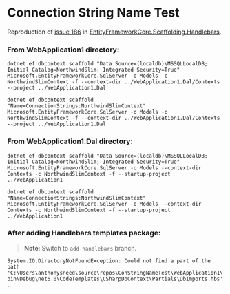 # Connection String Name Test

Reproduction of [issue 186](https://github.com/TrackableEntities/EntityFrameworkCore.Scaffolding.Handlebars/issues/186) in [EntityFrameworkCore.Scaffolding.Handlebars](https://github.com/TrackableEntities/EntityFrameworkCore.Scaffolding.Handlebars).

### From WebApplication1 directory:

```
dotnet ef dbcontext scaffold "Data Source=(localdb)\MSSQLLocalDB; Initial Catalog=NorthwindSlim; Integrated Security=True" Microsoft.EntityFrameworkCore.SqlServer -o Models -c NorthwindSlimContext -f --context-dir ../WebApplication1.Dal/Contexts --project ../WebApplication1.Dal
```

```
dotnet ef dbcontext scaffold "Name=ConnectionStrings:NorthwindSlimContext" Microsoft.EntityFrameworkCore.SqlServer -o Models -c NorthwindSlimContext -f --context-dir ../WebApplication1.Dal/Contexts --project ../WebApplication1.Dal
```

### From WebApplication1.Dal directory:

```
dotnet ef dbcontext scaffold "Data Source=(localdb)\MSSQLLocalDB; Initial Catalog=NorthwindSlim; Integrated Security=True" Microsoft.EntityFrameworkCore.SqlServer -o Models --context-dir Contexts -c NorthwindSlimContext -f --startup-project ../WebApplication1
```

```
dotnet ef dbcontext scaffold "Name=ConnectionStrings:NorthwindSlimContext" Microsoft.EntityFrameworkCore.SqlServer -o Models --context-dir Contexts -c NorthwindSlimContext -f --startup-project ../WebApplication1
```

### After adding Handlebars templates package:

> **Note**: Switch to `add-handlebars` branch.

`System.IO.DirectoryNotFoundException: Could not find a part of the path 'C:\Users\anthonysneed\source\repos\ConStringNameTest\WebApplication1\bin\Debug\net6.0\CodeTemplates\CSharpDbContext\Partials\DbImports.hbs'.`
